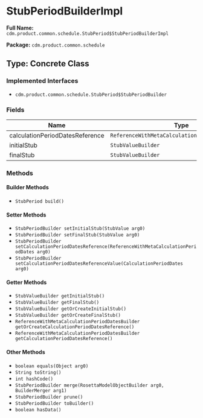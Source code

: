 # StubPeriodBuilderImpl

**Full Name:** `cdm.product.common.schedule.StubPeriod$StubPeriodBuilderImpl`

**Package:** `cdm.product.common.schedule`

## Type: Concrete Class

### Implemented Interfaces

- `cdm.product.common.schedule.StubPeriod$StubPeriodBuilder`

### Fields

| Name | Type | Description |
|------|------|-------------|
| calculationPeriodDatesReference | `ReferenceWithMetaCalculationPeriodDatesBuilder` |  |
| initialStub | `StubValueBuilder` |  |
| finalStub | `StubValueBuilder` |  |

### Methods

#### Builder Methods

- `StubPeriod build()`

#### Setter Methods

- `StubPeriodBuilder setInitialStub(StubValue arg0)`
- `StubPeriodBuilder setFinalStub(StubValue arg0)`
- `StubPeriodBuilder setCalculationPeriodDatesReference(ReferenceWithMetaCalculationPeriodDates arg0)`
- `StubPeriodBuilder setCalculationPeriodDatesReferenceValue(CalculationPeriodDates arg0)`

#### Getter Methods

- `StubValueBuilder getInitialStub()`
- `StubValueBuilder getFinalStub()`
- `StubValueBuilder getOrCreateInitialStub()`
- `StubValueBuilder getOrCreateFinalStub()`
- `ReferenceWithMetaCalculationPeriodDatesBuilder getOrCreateCalculationPeriodDatesReference()`
- `ReferenceWithMetaCalculationPeriodDatesBuilder getCalculationPeriodDatesReference()`

#### Other Methods

- `boolean equals(Object arg0)`
- `String toString()`
- `int hashCode()`
- `StubPeriodBuilder merge(RosettaModelObjectBuilder arg0, BuilderMerger arg1)`
- `StubPeriodBuilder prune()`
- `StubPeriodBuilder toBuilder()`
- `boolean hasData()`

